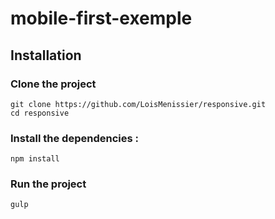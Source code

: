 # mobile-first-exemple

## Installation

### Clone the project

```
git clone https://github.com/LoisMenissier/responsive.git
cd responsive
```

### Install the dependencies :

```
npm install
```

### Run the project

```
gulp
```